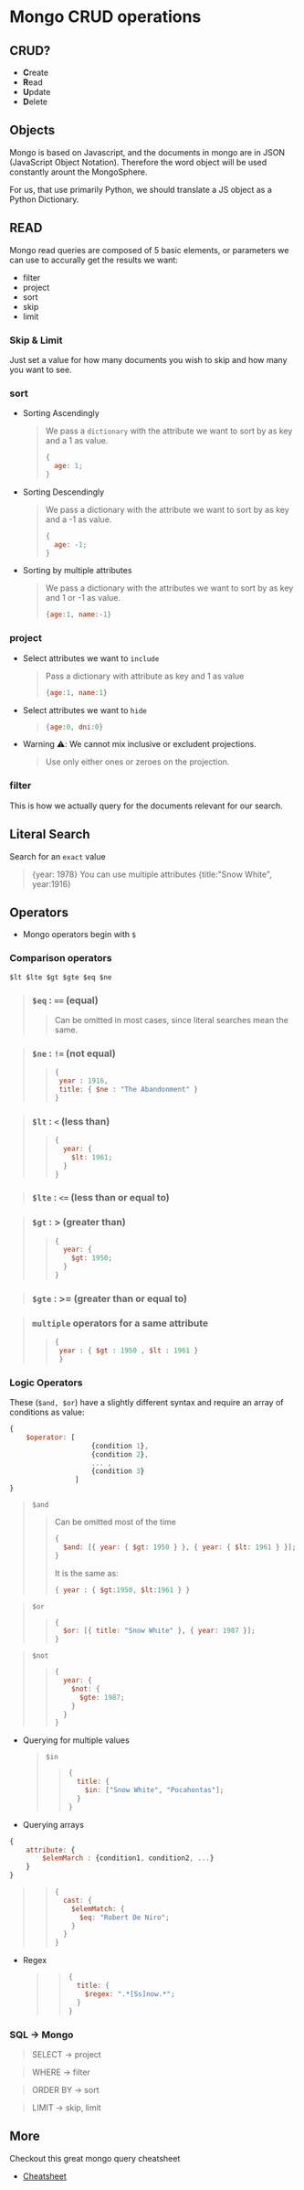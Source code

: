 # Mongo CRUD operations

## CRUD?

- **C**reate
- **R**ead
- **U**pdate
- **D**elete

## Objects

Mongo is based on Javascript, and the documents in mongo are in JSON (JavaScript Object Notation).
Therefore the word object will be used constantly arount the MongoSphere.

For us, that use primarily Python, we should translate a JS object as a Python Dictionary.

## READ

Mongo read queries are composed of 5 basic elements, or parameters we can use to accurally get the results we want:

- filter
- project
- sort
- skip
- limit

### Skip & Limit

Just set a value for how many documents you wish to skip and how many you want to see.

### sort

- Sorting Ascendingly

  > We pass a `dictionary` with the attribute we want to sort by as key and a 1 as value.
  >
  > ```js
  > {
  >   age: 1;
  > }
  > ```

- Sorting Descendingly

  > We pass a dictionary with the attribute we want to sort by as key and a -1 as value.
  >
  > ```js
  > {
  >   age: -1;
  > }
  > ```

- Sorting by multiple attributes
  > We pass a dictionary with the attributes we want to sort by as key and 1 or -1 as value.
  >
  > ```js
  > {age:1, name:-1}
  > ```

### project

- Select attributes we want to `include`

  > Pass a dictionary with attribute as key and 1 as value
  >
  > ```js
  > {age:1, name:1}
  > ```

- Select attributes we want to `hide`

  > ```js
  > {age:0, dni:0}
  > ```

- Warning ⚠️: We cannot mix inclusive or excludent projections.
  > Use only either ones or zeroes on the projection.

### filter

This is how we actually query for the documents relevant for our search.

## Literal Search

Search for an `exact` value

> {year: 1978}
> You can use multiple attributes
> {title:"Snow White", year:1916}

## Operators

- Mongo operators begin with `$`

### Comparison operators

`$lt $lte $gt $gte $eq $ne`

> ### `$eq` : `==` (equal)
>
> > Can be omitted in most cases, since literal searches mean the same.

> ### `$ne` : `!=` (not equal)
>
> > ```js
> > {
> >  year : 1916,
> >  title: { $ne : "The Abandonment" }
> > }
> > ```

> ### `$lt` : `<` (less than)
>
> > ```js
> > {
> >   year: {
> >     $lt: 1961;
> >   }
> > }
> > ```

> ### `$lte` : `<=` (less than or equal to)

> ### `$gt` : > (greater than)
>
> > ```js
> > {
> >   year: {
> >     $gt: 1950;
> >   }
> > }
> > ```

> ### `$gte` : >= (greater than or equal to)

> ### `multiple` operators for a same attribute
>
> > ```js
> > {
> >  year : { $gt : 1950 , $lt : 1961 }
> >  }
> > ```

### Logic Operators

These (`$and, $or`) have a slightly different syntax and require an array of conditions as value:

```javascript
{
    $operator: [
                    {condition 1},
                    {condition 2},
                    ... ,
                    {condition 3}
                ]
}
```

> `$and`
>
> > Can be omitted most of the time
> >
> > ```js
> > {
> >   $and: [{ year: { $gt: 1950 } }, { year: { $lt: 1961 } }];
> > }
> > ```
> >
> > It is the same as:
> >
> > ```js
> > { year : { $gt:1950, $lt:1961 } }
> > ```

> `$or`
>
> > ```js
> > {
> >   $or: [{ title: "Snow White" }, { year: 1987 }];
> > }
> > ```

> `$not`
>
> > ```js
> > {
> >   year: {
> >     $not: {
> >       $gte: 1987;
> >     }
> >   }
> > }
> > ```

- Querying for multiple values

  > `$in`
  >
  > > ```js
  > > {
  > >   title: {
  > >     $in: ["Snow White", "Pocahontas"];
  > >   }
  > > }
  > > ```

- Querying arrays

```js
{
    attribute: {
        $elemMarch : {condition1, condition2, ...}
    }
}
```

> > ```js
> > {
> >   cast: {
> >     $elemMatch: {
> >       $eq: "Robert De Niro";
> >     }
> >   }
> > }
> > ```

- Regex
  > > ```js
  > > {
  > >   title: {
  > >     $regex: ".*[Ss]now.*";
  > >   }
  > > }
  > > ```

### SQL -> Mongo

> SELECT -> project

> WHERE -> filter

> ORDER BY -> sort

> LIMIT -> skip, limit

## More

Checkout this great mongo query cheatsheet

- [Cheatsheet](mongo_operators_cheatsheet.png)
